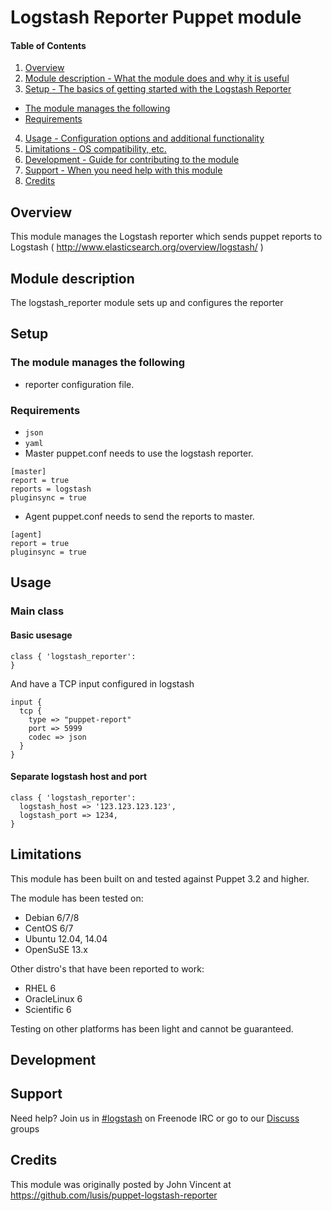 # Logstash Reporter Puppet module

#### Table of Contents

1. [Overview](#overview)
2. [Module description - What the module does and why it is useful](#module-description)
3. [Setup - The basics of getting started with the Logstash Reporter](#setup)
  * [The module manages the following](#the-module-manages-the-following)
  * [Requirements](#requirements)
4. [Usage - Configuration options and additional functionality](#usage)
6. [Limitations - OS compatibility, etc.](#limitations)
7. [Development - Guide for contributing to the module](#development)
8. [Support - When you need help with this module](#support)
9. [Credits](#credits)



## Overview

This module manages the Logstash reporter which sends puppet reports to Logstash ( http://www.elasticsearch.org/overview/logstash/ )

## Module description

The logstash_reporter module sets up and configures the reporter

## Setup

### The module manages the following

* reporter configuration file.

### Requirements

* `json`
* `yaml`
* Master puppet.conf needs to use the logstash reporter. 
```
[master]
report = true
reports = logstash
pluginsync = true
```
* Agent puppet.conf needs to send the reports to master. 
```
[agent]
report = true
pluginsync = true
```

## Usage

### Main class

#### Basic usesage

```puppet
class { 'logstash_reporter':
}
```

And have a TCP input configured in logstash

```
input {
  tcp {
    type => "puppet-report"
    port => 5999
    codec => json
  }
}
```

#### Separate logstash host and port

```puppet
class { 'logstash_reporter':
  logstash_host => '123.123.123.123',
  logstash_port => 1234,
}
```

## Limitations

This module has been built on and tested against Puppet 3.2 and higher.

The module has been tested on:

* Debian 6/7/8
* CentOS 6/7
* Ubuntu 12.04, 14.04
* OpenSuSE 13.x

Other distro's that have been reported to work:

* RHEL 6
* OracleLinux 6
* Scientific 6

Testing on other platforms has been light and cannot be guaranteed.

## Development

## Support

Need help? Join us in [#logstash](https://webchat.freenode.net?channels=%23logstash) on Freenode IRC or go to our [Discuss](http://discuss.elastic.co/) groups

## Credits

This module was originally posted by John Vincent at https://github.com/lusis/puppet-logstash-reporter

